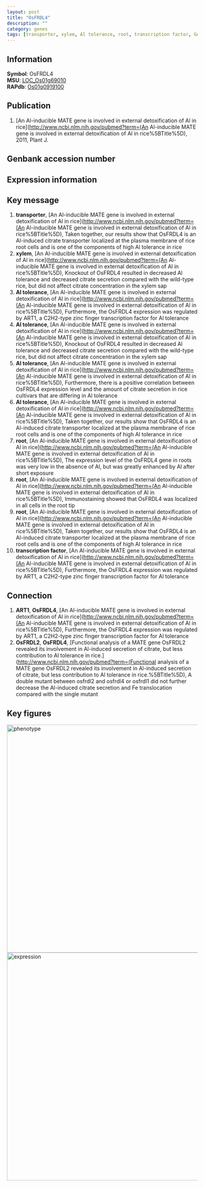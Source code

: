 ```yaml
---
layout: post
title: "OsFRDL4"
description: ""
category: genes
tags: [transporter, xylem, Al tolerance, root, transcription factor, Gene]
---
```


## Information
__Symbol__: OsFRDL4  
__MSU__: [LOC_Os01g69010](http://rice.plantbiology.msu.edu/cgi-bin/ORF_infopage.cgi?orf=LOC_Os01g69010)  
__RAPdb__: [Os01g0919100](http://rapdb.dna.affrc.go.jp/viewer/gbrowse_details/irgsp1?name=Os01g0919100)  

## Publication
1. [An Al-inducible MATE gene is involved in external detoxification of Al in rice](http://www.ncbi.nlm.nih.gov/pubmed?term=(An Al-inducible MATE gene is involved in external detoxification of Al in rice%5BTitle%5D), 2011, Plant J.

## Genbank accession number

## Expression information

## Key message
1. __transporter__, [An Al-inducible MATE gene is involved in external detoxification of Al in rice](http://www.ncbi.nlm.nih.gov/pubmed?term=(An Al-inducible MATE gene is involved in external detoxification of Al in rice%5BTitle%5D),  Taken together, our results show that OsFRDL4 is an Al-induced citrate transporter localized at the plasma membrane of rice root cells and is one of the components of high Al tolerance in rice
2. __xylem__, [An Al-inducible MATE gene is involved in external detoxification of Al in rice](http://www.ncbi.nlm.nih.gov/pubmed?term=(An Al-inducible MATE gene is involved in external detoxification of Al in rice%5BTitle%5D),  Knockout of OsFRDL4 resulted in decreased Al tolerance and decreased citrate secretion compared with the wild-type rice, but did not affect citrate concentration in the xylem sap
3. __Al tolerance__, [An Al-inducible MATE gene is involved in external detoxification of Al in rice](http://www.ncbi.nlm.nih.gov/pubmed?term=(An Al-inducible MATE gene is involved in external detoxification of Al in rice%5BTitle%5D),  Furthermore, the OsFRDL4 expression was regulated by ART1, a C2H2-type zinc finger transcription factor for Al tolerance
4. __Al tolerance__, [An Al-inducible MATE gene is involved in external detoxification of Al in rice](http://www.ncbi.nlm.nih.gov/pubmed?term=(An Al-inducible MATE gene is involved in external detoxification of Al in rice%5BTitle%5D),  Knockout of OsFRDL4 resulted in decreased Al tolerance and decreased citrate secretion compared with the wild-type rice, but did not affect citrate concentration in the xylem sap
5. __Al tolerance__, [An Al-inducible MATE gene is involved in external detoxification of Al in rice](http://www.ncbi.nlm.nih.gov/pubmed?term=(An Al-inducible MATE gene is involved in external detoxification of Al in rice%5BTitle%5D),  Furthermore, there is a positive correlation between OsFRDL4 expression level and the amount of citrate secretion in rice cultivars that are differing in Al tolerance
6. __Al tolerance__, [An Al-inducible MATE gene is involved in external detoxification of Al in rice](http://www.ncbi.nlm.nih.gov/pubmed?term=(An Al-inducible MATE gene is involved in external detoxification of Al in rice%5BTitle%5D),  Taken together, our results show that OsFRDL4 is an Al-induced citrate transporter localized at the plasma membrane of rice root cells and is one of the components of high Al tolerance in rice
7. __root__, [An Al-inducible MATE gene is involved in external detoxification of Al in rice](http://www.ncbi.nlm.nih.gov/pubmed?term=(An Al-inducible MATE gene is involved in external detoxification of Al in rice%5BTitle%5D),  The expression level of the OsFRDL4 gene in roots was very low in the absence of Al, but was greatly enhanced by Al after short exposure
8. __root__, [An Al-inducible MATE gene is involved in external detoxification of Al in rice](http://www.ncbi.nlm.nih.gov/pubmed?term=(An Al-inducible MATE gene is involved in external detoxification of Al in rice%5BTitle%5D),  Immunostaining showed that OsFRDL4 was localized in all cells in the root tip
9. __root__, [An Al-inducible MATE gene is involved in external detoxification of Al in rice](http://www.ncbi.nlm.nih.gov/pubmed?term=(An Al-inducible MATE gene is involved in external detoxification of Al in rice%5BTitle%5D),  Taken together, our results show that OsFRDL4 is an Al-induced citrate transporter localized at the plasma membrane of rice root cells and is one of the components of high Al tolerance in rice
10. __transcription factor__, [An Al-inducible MATE gene is involved in external detoxification of Al in rice](http://www.ncbi.nlm.nih.gov/pubmed?term=(An Al-inducible MATE gene is involved in external detoxification of Al in rice%5BTitle%5D),  Furthermore, the OsFRDL4 expression was regulated by ART1, a C2H2-type zinc finger transcription factor for Al tolerance

## Connection
1. __ART1__, __OsFRDL4__, [An Al-inducible MATE gene is involved in external detoxification of Al in rice](http://www.ncbi.nlm.nih.gov/pubmed?term=(An Al-inducible MATE gene is involved in external detoxification of Al in rice%5BTitle%5D),  Furthermore, the OsFRDL4 expression was regulated by ART1, a C2H2-type zinc finger transcription factor for Al tolerance
2. __OsFRDL2__, __OsFRDL4__, [Functional analysis of a MATE gene OsFRDL2 revealed its involvement in Al-induced secretion of citrate, but less contribution to Al tolerance in rice.](http://www.ncbi.nlm.nih.gov/pubmed?term=(Functional analysis of a MATE gene OsFRDL2 revealed its involvement in Al-induced secretion of citrate, but less contribution to Al tolerance in rice.%5BTitle%5D),  A double mutant between osfrdl2 and osfrdl4 or osfrdl1 did not further decrease the Al-induced citrate secretion and Fe translocation compared with the single mutant

## Key figures
<img src="http://ricencode.github.io/images/OsFRDL4.pheno.png" alt="phenotype"  style="width: 600px;"/>

<img src="http://ricencode.github.io/images/OsFRDL4.exp.png" alt="expression"  style="width: 600px;"/>


